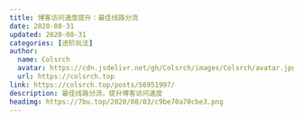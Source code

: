 ```yaml
---
title: 博客访问速度提升：最佳线路分流
date: 2020-08-31
updated: 2020-08-31
categories: [进阶玩法]
author:
  name: Colsrch
  avatar: https://cdn.jsdelivr.net/gh/Colsrch/images/Colsrch/avatar.jpg
  url: https://colsrch.top
link: https://colsrch.top/posts/56951997/
description: 最佳线路分流，提升博客访问速度
headimg: https://7bu.top/2020/08/03/c9be70a70cbe3.png
---
```

